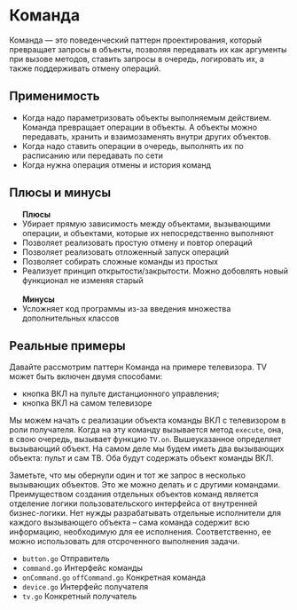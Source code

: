 <h1>Команда</h1>
  <p>Команда — это поведенческий паттерн проектирования, который превращает запросы в объекты, позволяя передавать их как аргументы при вызове методов,
    ставить запросы в очередь, логировать их, а также поддерживать отмену операций.
  </p>
  <h2>Применимость</h2>
  <ul>
    <li>
      Когда надо параметризовать объекты выполняемым действием.
      Команда превращает операции в объекты. А объекты можно передавать, 
      хранить и взаимозаменять внутри других объектов.
    </li>
    <li>Когда надо ставить операции в очередь, выполнять их по расписанию или передавать по сети</li>
    <li>Когда нужна операция отмены и история команд</li>
  </ul>
  <h2>Плюсы и минусы</h2>
    <ul>
      <b>Плюсы</b>
      <li>Убирает прямую зависимость между объектами, вызывающими операции, и объектами, которые их непосредственно выполняют</li>
      <li>Позволяет реализовать простую отмену и повтор операций</li>
      <li>Позволяет реализовать отложенный запуск операций</li>
      <li>Позволяет собирать сложные команды из простых</li>
      <li>Реализует принцип открытости/закрытости. Можно добовлять новый функционал не изменяя старый</li>
      </br>
      <b>Минусы</b>
      <li>Усложняет код программы из-за введения множества дополнительных классов</li>
    </ul>
  <h2>Реальные примеры</h2>
  <p>Давайте рассмотрим паттерн Команда на примере телевизора. ТV может быть включен двумя способами:</p>
  <ul>
    <li>кнопка ВКЛ на пульте дистанционного управления;</li>
    <li>кнопка ВКЛ на самом телевизоре</li>
  </ul>
  <p>
    Мы можем начать с реализации объекта команды ВКЛ с телевизором в роли получателя. Когда на эту команду вызывается метод <code>execute</code>,
    она, в свою очередь, вызывает функцию <code>TV.on</code>. Вышеуказанное определяет вызывающий объект. 
    На самом деле мы будем иметь два вызывающих объекта: пульт и сам ТВ. Оба будут содержать объект команды ВКЛ.
  </p>

  <p>
    Заметьте, что мы обернули один и тот же запрос в несколько вызывающих объектов. Это же можно делать и с другими командами.
    Преимуществом создания отдельных объектов команд является отделение логики пользовательского интерфейса от внутренней бизнес-логики.
    Нет нужды разрабатывать отдельные исполнители для каждого вызывающего объекта – сама команда содержит всю информацию, необходимую для ее исполнения.
    Соответственно, ее можно использовать для отсроченного выполнения задачи.
  </p>

  <p>
    <ul>
      <li>
        <code>button.go</code> Отправитель
      </li>
      <li>
        <code>command.go</code> Интерфейс команды
      </li>
      <li>
            <code>onCommand.go</code> <code>offCommand.go</code> Конкретная команда
      </li>
      <li>
            <code>device.go</code> Интерфейс получателя 
      </li>
      <li>
            <code>tv.go</code> Конкретный получатель 
      </li>
    </ul>
  </p>
